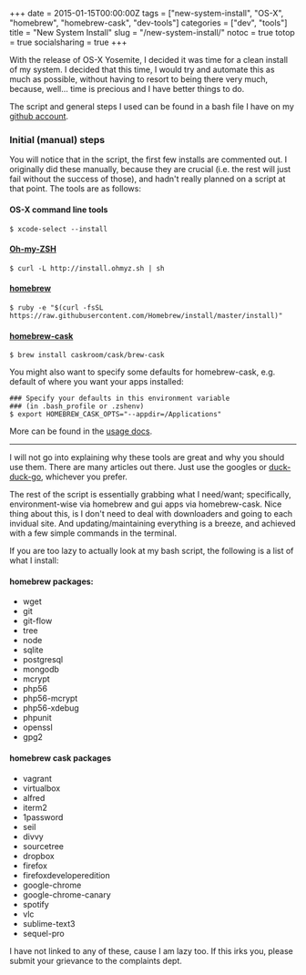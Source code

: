 +++
date = 2015-01-15T00:00:00Z
tags = ["new-system-install", "OS-X", "homebrew", "homebrew-cask", "dev-tools"]
categories = ["dev", "tools"]
title = "New System Install"
slug = "/new-system-install/"
notoc = true
totop = true
socialsharing = true
+++

With the release of OS-X Yosemite, I decided it was time for a clean install of my system. I decided that this time, I would try and automate this as much as possible, without having to resort to being there very much, because, well... time is precious and I have better things to do.

The script and general steps I used can be found in a bash file I have on my [github account](https://github.com/quandrei/new-system-install-script-osx).

### Initial (manual) steps

You will notice that in the script, the first few installs are commented out. I originally did these manually, because they are crucial (i.e. the rest will just fail without the success of those), and hadn't really planned on a script at that point. The tools are as follows:

#### OS-X command line tools
	$ xcode-select --install

#### [Oh-my-ZSH](http://ohmyz.sh/)
	$ curl -L http://install.ohmyz.sh | sh

#### [homebrew](http://brew.sh/)
	$ ruby -e "$(curl -fsSL https://raw.githubusercontent.com/Homebrew/install/master/install)"

#### [homebrew-cask](http://caskroom.io/)
	$ brew install caskroom/cask/brew-cask

You might also want to specify some defaults for homebrew-cask, e.g. default of where you want your apps installed:

```
### Specify your defaults in this environment variable 
### (in .bash_profile or .zshenv) 
$ export HOMEBREW_CASK_OPTS="--appdir=/Applications"
```

More can be found in the [usage docs](https://github.com/caskroom/homebrew-cask/blob/master/USAGE.md).

---

I will not go into explaining why these tools are great and why you should use them. There are many articles out there. Just use the googles or [duck-duck-go](https://duckduckgo.com/), whichever you prefer.

The rest of the script is essentially grabbing what I need/want; specifically, environment-wise via homebrew and gui apps via homebrew-cask. Nice thing about this, is I don't need to deal with downloaders and going to each invidual site. And updating/maintaining everything is a breeze, and achieved with a few simple commands in the terminal. 

If you are too lazy to actually look at my bash script, the following is a list of what I install:

#### homebrew packages:
* wget
* git
* git-flow
* tree
* node
* sqlite
* postgresql
* mongodb
* mcrypt
* php56
* php56-mcrypt
* php56-xdebug
* phpunit
* openssl
* gpg2

#### homebrew cask packages
* vagrant
* virtualbox
* alfred
* iterm2
* 1password
* seil
* divvy
* sourcetree
* dropbox
* firefox
* firefoxdeveloperedition
* google-chrome
* google-chrome-canary
* spotify
* vlc
* sublime-text3
* sequel-pro

I have not linked to any of these, cause I am lazy too. If this irks you, please submit your grievance to the complaints dept.